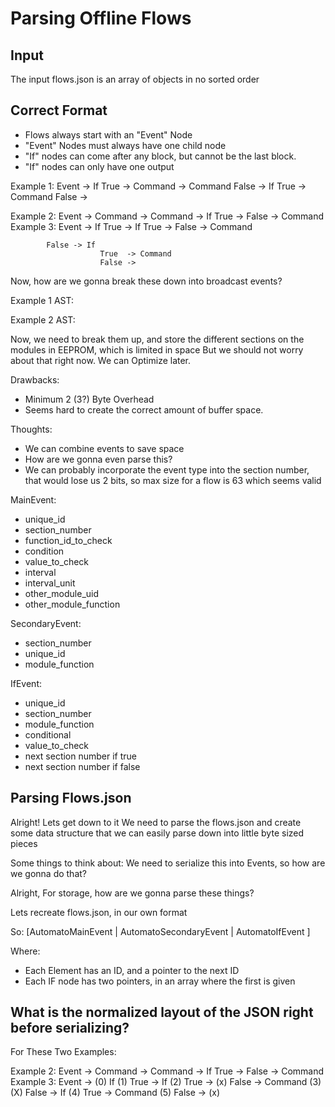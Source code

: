 # Parsing Offline Flows

## Input
The input flows.json is an array of objects in no sorted order

## Correct Format
- Flows always start with an "Event" Node
- "Event" Nodes must always have one child node
- "If" nodes can come after any block, but cannot be
  the last block.
- "If" nodes can only have one output


Example 1:
Event -> If 
            True  -> Command -> Command 
            False -> If 
                        True  -> Command
                        False ->

Example 2:
Event -> Command -> Command -> If
                                 True  ->
                                 False -> Command
Example 3:
Event -> If
            True  -> If
                        True  ->
                        False -> Command

            False -> If
                        True  -> Command
                        False ->



Now, how are we gonna break these down into broadcast events?

Example 1 AST:
<MainEvent>
<If>
<True>
<SecondaryEvent>
<SecondaryEvent>
<False>
<If>
<True>
<SecondaryEvent>
<False>

Example 2 AST:
<MainEvent>
<SecondaryEvent>
<SecondaryEvent>
<If>
<True>
<False>
<SecondaryEvent>


Now, we need to break them up, and store
the different sections on the modules
in EEPROM, which is limited in space
But we should not worry about that
right now. We can Optimize later.

Drawbacks:
- Minimum 2 (3?) Byte Overhead
- Seems hard to create the correct amount
  of buffer space.

Thoughts:
- We can combine events to save space
- How are we gonna even parse this?
- We can probably incorporate the event
  type into the section number,
  that would lose us 2 bits, so
  max size for a flow is 63
  which seems valid

MainEvent:
- unique_id
- section_number
- function_id_to_check
- condition
- value_to_check
- interval
- interval_unit
- other_module_uid
- other_module_function

SecondaryEvent:
- section_number
- unique_id
- module_function

IfEvent:
- unique_id
- section_number
- module_function
- conditional
- value_to_check
- next section number if true
- next section number if false

## Parsing Flows.json
Alright! Lets get down to it
We need to parse the flows.json
and create some data structure that we can easily parse down into
little byte sized pieces


Some things to think about:
We need to serialize this into Events, so how are we gonna do that?


Alright, For storage, how are we gonna parse these things?

Lets recreate flows.json, in our own format

So:
[AutomatoMainEvent | AutomatoSecondaryEvent | AutomatoIfEvent ]

Where:
- Each Element has an ID, and a pointer to the next ID
- Each IF node has two pointers, in an array
  where the first is given


## What is the normalized layout of the JSON right before serializing?

For These Two Examples:

Example 2:
Event -> Command -> Command -> If
                                 True  ->
                                 False -> Command
Example 3:
Event ->                                      (0)
         If                                   (1)
            True  -> If                       (2)
                        True  ->              (x)
                        False -> Command      (3)
                                              (X)
            False -> If                       (4)
                        True  -> Command      (5)
                        False ->              (x)
                        